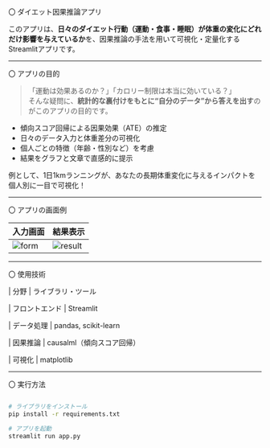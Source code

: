 〇 ダイエット因果推論アプリ

このアプリは、**日々のダイエット行動（運動・食事・睡眠）**が**体重の変化にどれだけ影響を与えているか**を、因果推論の手法を用いて可視化・定量化するStreamlitアプリです。


---

〇 アプリの目的

> 「運動は効果あるのか？」「カロリー制限は本当に効いている？」  
> そんな疑問に、**統計的な裏付けをもとに“自分のデータ”から答えを出す**のがこのアプリの目的です。

- 傾向スコア回帰による因果効果（ATE）の推定
- 日々のデータ入力と体重差分の可視化
- 個人ごとの特徴（年齢・性別など）を考慮
- 結果をグラフと文章で直感的に提示

例として、1日1kmランニングが、あなたの長期体重変化に与えるインパクトを個人別に一目で可視化！


---

〇 アプリの画面例

| 入力画面 | 結果表示 |
|----------|-----------|
| ![form](screenshots/form.png) | ![result](screenshots/result.png) |


---

〇 使用技術

| 分野 | ライブラリ・ツール

| フロントエンド | Streamlit

| データ処理 | pandas, scikit-learn

| 因果推論 | causalml（傾向スコア回帰）

| 可視化 | matplotlib


---

〇 実行方法


```bash

# ライブラリをインストール
pip install -r requirements.txt

# アプリを起動
streamlit run app.py

